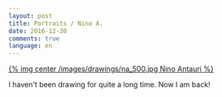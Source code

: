 ```yaml
---
layout: post
title: Portraits / Nino A.
date: 2016-12-30
comments: true
language: en
---
```


[{% img center /images/drawings/na_500.jpg Nino Antauri %}](/images/drawings/na.jpg)

I haven't been drawing for quite a long time. Now I am back!